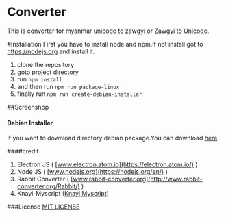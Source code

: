 # Converter
This is converter for myanmar unicode to zawgyi or Zawgyi to Unicode.



#Installation
First you have to install node and npm.If not install got to https://nodejs.org and install it.

1. clone the repository
1. goto project directory
1. run `npm install`
1. and then run `npm run package-linux`
1. finally run `npm run create-debian-installer`


##Screenshop
<img href="https://github.com/LarMaySee/converter/blob/master/Screenshot%20from%202017-11-19%2000-01-23.png">

#### Debian Installer
If you want to download directory debian package.You can download [here](http://larmaysee.com/converter/converter_1.1.1_amd64.deb).

####credit
1. Electron JS ( [www.electron.atom.io](https://electron.atom.io/) )
2. Node JS ( [www.nodejs.org](https://nodejs.org/en/) )
3. Rabbit Converter ( [www.rabbit-converter.org](http://www.rabbit-converter.org/Rabbit/) )
4. Knayi-Myscript ([Knayi Myscript](https://www.npmjs.com/package/knayi-myscript))


###License
[MIT LICENSE](https://g.co/kgs/cvPzhD)

